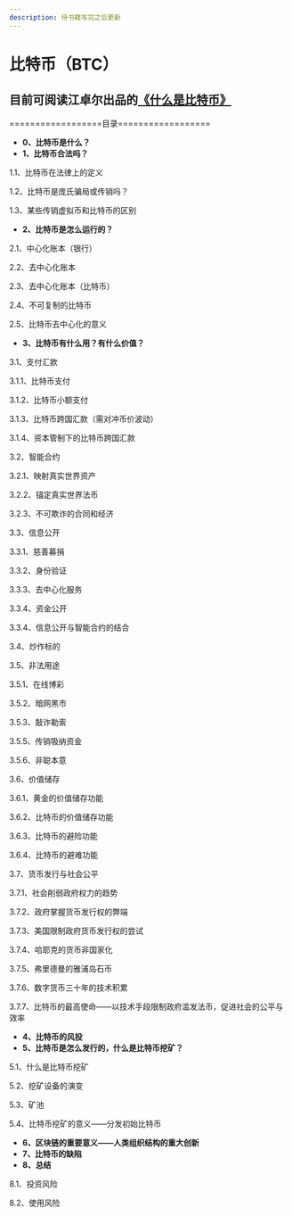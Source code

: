 ```yaml
---
description: 待书籍写完之后更新
---
```


# 比特币（BTC）

## 目前可阅读江卓尔出品的[《什么是比特币》](https://www.zhihu.com/question/22076666/answer/69638270) <a href="#mu-qian-ke-yue-du-jiang-zhuo-er-chu-pin-de-shi-mo-shi-bi-te-bi" id="mu-qian-ke-yue-du-jiang-zhuo-er-chu-pin-de-shi-mo-shi-bi-te-bi"></a>

\==================目录==================

* **0、比特币是什么？**
* **1、比特币合法吗？**

1.1、比特币在法律上的定义

1.2、比特币是庞氏骗局或传销吗？

1.3、某些传销虚拟币和比特币的区别

* **2、比特币是怎么运行的？**

2.1、中心化账本（银行）

2.2、去中心化账本

2.3、去中心化账本（比特币）

2.4、不可复制的比特币

2.5、比特币去中心化的意义

* **3、比特币有什么用？有什么价值？**

3.1、支付汇款

3.1.1、比特币支付

3.1.2、比特币小额支付

3.1.3、比特币跨国汇款（需对冲币价波动）

3.1.4、资本管制下的比特币跨国汇款

3.2、智能合约

3.2.1、映射真实世界资产

3.2.2、锚定真实世界法币

3.2.3、不可欺诈的合同和经济

3.3、信息公开

3.3.1、慈善募捐

3.3.2、身份验证

3.3.3、去中心化服务

3.3.4、资金公开

3.3.4、信息公开与智能合约的结合

3.4、炒作标的

3.5、非法用途

3.5.1、在线博彩

3.5.2、暗网黑市

3.5.3、敲诈勒索

3.5.5、传销吸纳资金

3.5.6、非聪本意

3.6、价值储存

3.6.1、黄金的价值储存功能

3.6.2、比特币的价值储存功能

3.6.3、比特币的避险功能

3.6.4、比特币的避难功能

3.7、货币发行与社会公平

3.7.1、社会削弱政府权力的趋势

3.7.2、政府掌握货币发行权的弊端

3.7.3、美国限制政府货币发行权的尝试

3.7.4、哈耶克的货币非国家化

3.7.5、弗里德曼的雅浦岛石币

3.7.6、数字货币三十年的技术积累

3.7.7、比特币的最高使命——以技术手段限制政府滥发法币，促进社会的公平与效率

* **4、比特币的风投**
* **5、比特币是怎么发行的，什么是比特币挖矿？**

5.1、什么是比特币挖矿

5.2、挖矿设备的演变

5.3、矿池

5.4、比特币挖矿的意义——分发初始比特币

* **6、区块链的重要意义——人类组织结构的重大创新**
* **7、比特币的缺陷**
* **8、总结**

8.1、投资风险

8.2、使用风险
